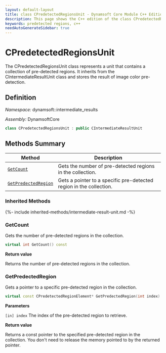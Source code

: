 ```yaml
---
layout: default-layout
title: class CPredetectedRegionsUnit - Dynamsoft Core Module C++ Edition API Reference
description: This page shows the C++ edition of the class CPredetectedRegionsUnit in Dynamsoft Core Module.
keywords: predetected regions, c++
needAutoGenerateSidebar: true
---
```


# CPredetectedRegionsUnit

The CPredetectedRegionsUnit class represents a unit that contains a collection of pre-detected regions. It inherits from the CIntermediateResultUnit class and stores the result of image color pre-detection.

## Definition

*Namespace:* dynamsoft::intermediate_results

*Assembly:* DynamsoftCore

```cpp
class CPredetectedRegionsUnit : public CIntermediateResultUnit
```

## Methods Summary

| Method | Description |
|--------|-------------|
| [`GetCount`](#getcount) | Gets the number of pre-detected regions in the collection. |
| [`GetPredectedRegion`](#getpredectedregion) | Gets a pointer to a specific pre-detected region in the collection. |

### Inherited Methods

{%- include inherited-methods/intermediate-result-unit.md -%}

### GetCount

Gets the number of pre-detected regions in the collection.

```cpp
virtual int GetCount() const
```

**Return value**

Returns the number of pre-detected regions in the collection.

### GetPredectedRegion

Gets a pointer to a specific pre-detected region in the collection.

```cpp
virtual const CPredetectedRegionElement* GetPredectedRegion(int index) const
```

**Parameters**

`[in] index` The index of the pre-detected region to retrieve.

**Return value**

Returns a const pointer to the specified pre-detected region in the collection. You don't need to release the memory pointed to by the returned pointer.

